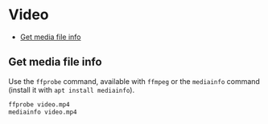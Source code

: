 # Video

- [Get media file info](#get-media-file-info)

## Get media file info

Use the `ffprobe` command, available with `ffmpeg` or the `mediainfo` command (install it with `apt install mediainfo`).

```sh
ffprobe video.mp4
mediainfo video.mp4
```
